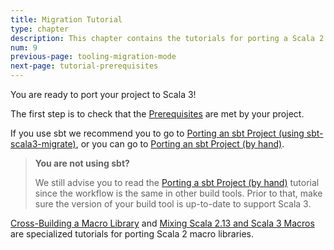```yaml
---
title: Migration Tutorial
type: chapter
description: This chapter contains the tutorials for porting a Scala 2.13 project to Scala 3 
num: 9
previous-page: tooling-migration-mode
next-page: tutorial-prerequisites
---
```


You are ready to port your project to Scala 3!

The first step is to check that the [Prerequisites](tutorial-prerequisites.html) are met by your project.

If you use sbt we recommend you to go to [Porting an sbt Project (using sbt-scala3-migrate)](scala3-migrate.html), or you can go to [Porting an sbt Project (by hand)](tutorial-sbt.html).

> **You are not using sbt?**
> 
> We still advise you to read the [Porting a sbt Project (by hand)](tutorial-sbt.html) tutorial since the workflow is the same in other build tools. 
> Prior to that, make sure the version of your build tool is up-to-date to support Scala 3.


[Cross-Building a Macro Library](tutorial-macro-cross-building.html) and [Mixing Scala 2.13 and Scala 3 Macros](tutorial-macro-mixing.html) are specialized tutorials for porting Scala 2 macro libraries. 
